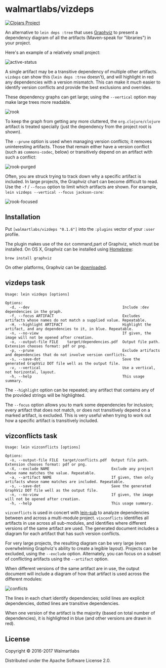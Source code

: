 # walmartlabs/vizdeps

[![Clojars Project](http://clojars.org/walmartlabs/vizdeps/latest-version.svg)](http://clojars.org/walmartlabs/vizdeps)

An alternative to `lein deps :tree` that uses [Graphviz](http:://graphviz.org) to present
a dependency diagram of all the artifacts (Maven-speak for "libraries") in your project.

Here's an example of a relatively small project:

![active-status](images/active-status-deps.png)

A single artifact may be
a transitive dependency of multiple other artifacts.
`vizdeps` can show this (`lein deps :tree` doesn't), and will highlight in red any dependencies
with a version mismatch.
This can make it *much* easier to identify version conflicts and provide the best
exclusions and overrides.

These dependency graphs can get large; using the `--vertical` option may make large
trees more readable.

![rook](images/rook-deps.png)

To keep the graph from getting any more cluttered, the `org.clojure/clojure` artifact
is treated specially (just the dependency from the project root is shown).

The `--prune` option is used when managing version conflicts; it removes uninteresting artifacts.
Those that remain either have a version conflict (such as `commons-codec`, below) or
transitively depend on an artifact with such a conflict:

![rook-purged](images/rook-pruned.png)

Often, you are struck trying to track down why a specific artifact is included.
In large projects, the Graphviz chart can become difficult to read.
Use the `-f` / `--focus` option to limit which artifacts are shown.
For example, `lein vizdeps --vertical --focus jackson-core`:

![rook-focused](images/rook-focus.png)

## Installation

Put `[walmartlabs/vizdeps "0.1.6"]` into the `:plugins` vector of your `:user`
profile.

The plugin makes use of the `dot` command,part of Graphviz,
which must be installed.
On OS X, Graphviz can be installed using [Homebrew](https://brew.sh/):

    brew install graphviz

On other platforms, Graphviz can be [downloaded](http://www.graphviz.org/Download.php).


## vizdeps task

```
Usage: lein vizdeps [options]

Options:
  -d, --dev                                          Include :dev dependencies in the graph.
  -f, --focus ARTIFACT                               Excludes artifacts whose names do not match a supplied value. Repeatable.
  -H, --highlight ARTIFACT                           Highlight the artifact, and any dependencies to it, in blue. Repeatable.
  -n, --no-view                                      If given, the image will not be opened after creation.
  -o, --output-file FILE    target/dependencies.pdf  Output file path. Extension chooses format: pdf or png.
  -p, --prune                                        Exclude artifacts and dependencies that do not involve version conflicts.
  -s, --save-dot                                     Save the generated GraphViz DOT file well as the output file.
  -v, --vertical                                     Use a vertical, not horizontal, layout.
  -h, --help                                         This usage summary.
```

The `--highlight` option can be repeated; any artifact that contains any of the provided strings will be highlighted.

The `--focus` option allows you to mark some dependencies for inclusion; every artifact that does not match, or does not
transitively depend on a marked artifact, is excluded.
This is very useful when trying to work out how a specific artifact is transitively included.

## vizconflicts task

```
Usage: lein vizconflicts [options]

Options:
  -o, --output-file FILE  target/conflicts.pdf  Output file path. Extension chooses format: pdf or png.
  -X, --exclude NAME                            Exclude any project whose name matches the value. Repeatable.
  -a, --artifact NAME                           If given, then only artifacts whose name matches are included. Repeatable.
  -s, --save-dot                                Save the generated GraphViz DOT file well as the output file.
  -n, --no-view                                 If given, the image will not be opened after creation.
  -h, --help                                    This usage summary.
```

`vizconflicts` is used in concert with [lein-sub](https://github.com/kumarshantanu/lein-sub) to analyze
dependencies between and across a multi-module project.
`visconflicts` identifies all artifacts in use across all sub-modules, and identifies where different
versions of the same artifact are used.
The generated document includes a diagram for each artifact that has such version conflicts.

For very large projects, the resulting diagram can be very large (even overwhelming Graphviz's
ability to create a legible layout).
Projects can be excluded, using the `--exclude` option.
Alternately, you can focus on a subset of conflicting artifacts using the `--artifact` option.

When different versions of the same artifact are in use, the output document will include a diagram of how that
artifact is used across the different modules:

![conflicts](images/conflicts.png)

The lines in each chart identify dependencies; solid lines are explicit dependencies,
dotted lines are transitive dependencies.

When one version of the artifact is the majority (based on total number of dependencies),
it is highlighted in blue (and other versions are drawn in red).

## License

Copyright © 2016-2017 Walmartlabs

Distributed under the Apache Software License 2.0.
